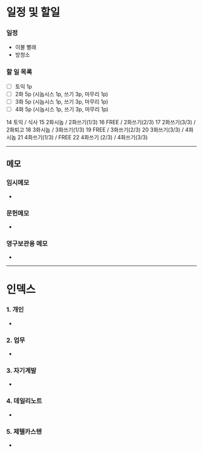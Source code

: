 # 일정 및 할일
### 일정
- 이불 빨래
- 방청소

### 할 일 목록
 
- [ ] 토익 1p
- [ ] 2화 5p (시놉시스 1p, 쓰기 3p, 마무리 1p)
- [ ] 3화 5p (시놉시스 1p, 쓰기 3p, 마무리 1p)
- [ ] 4화 5p (시놉시스 1p, 쓰기 3p, 마무리 1p)

14 토익 / 식사
15 2화시놉 / 2화쓰기(1/3)
16 FREE / 2화쓰기(2/3)
17 2화쓰기(3/3) / 2화퇴고
18 3화시놉 / 3화쓰기(1/3)
19 FREE / 3화쓰기(2/3)
20 3화쓰기(3/3) / 4화시놉
21 4화쓰기(1/3) / FREE
22 4화쓰기 (2/3) / 4화쓰기(3/3)

---

## 메모

### 임시메모
- 
### 문헌메모
- 

### 영구보관용 메모
- 

---

# 인덱스
### 1. 개인 
- 
### 2. 업무
- 
### 3. 자기계발
- 
### 4. 데일리노트
- 
### 5. 제텔카스텐
- 